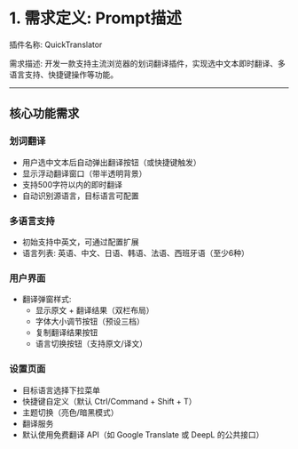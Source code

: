 # 1. 需求定义: Prompt描述

插件名称: QuickTranslator  

需求描述: 开发一款支持主流浏览器的划词翻译插件，实现选中文本即时翻译、多语言支持、快捷键操作等功能。  

---

## 核心功能需求

### 划词翻译
- 用户选中文本后自动弹出翻译按钮（或快捷键触发）  
- 显示浮动翻译窗口（带半透明背景）  
- 支持500字符以内的即时翻译  
- 自动识别源语言，目标语言可配置  

### 多语言支持
- 初始支持中英文，可通过配置扩展  
- 语言列表: 英语、中文、日语、韩语、法语、西班牙语（至少6种）  

### 用户界面
- 翻译弹窗样式:  
  - 显示原文 + 翻译结果（双栏布局）  
  - 字体大小调节按钮（预设三档）  
  - 复制翻译结果按钮  
  - 语言切换按钮（支持原文/译文）  

### 设置页面
- 目标语言选择下拉菜单  
- 快捷键自定义（默认 Ctrl/Command + Shift + T）  
- 主题切换（亮色/暗黑模式）  
- 翻译服务  
- 默认使用免费翻译 API（如 Google Translate 或 DeepL 的公共接口）  